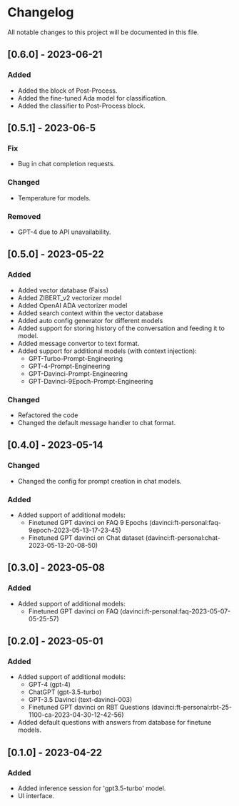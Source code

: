 # Changelog

All notable changes to this project will be documented in this file.

## [0.6.0] - 2023-06-21

### Added

- Added the block of Post-Process.
- Added the fine-tuned Ada model for classification.
- Added the classifier to Post-Process block.


## [0.5.1] - 2023-06-5

### Fix

- Bug in chat completion requests.

### Changed

- Temperature for models.

### Removed

- GPT-4 due to API unavailability.

## [0.5.0] - 2023-05-22

### Added

- Added vector database (Faiss)
- Added ZIBERT_v2 vectorizer model
- Added OpenAI ADA vectorizer model
- Added search context within the vector database
- Added auto config generator for different models
- Added support for storing history of the conversation and feeding it to model.
- Added message convertor to text format.
- Added support for additional models (with context injection):
    * GPT-Turbo-Prompt-Engineering
    * GPT-4-Prompt-Engineering
    * GPT-Davinci-Prompt-Engineering
    * GPT-Davinci-9Epoch-Prompt-Engineering

### Changed

- Refactored the code
- Changed the default message handler to chat format.

## [0.4.0] - 2023-05-14

### Changed

- Changed the config for prompt creation in chat models.

### Added

- Added support of additional models:
    * Finetuned GPT davinci on FAQ 9 Epochs (davinci:ft-personal:faq-9epoch-2023-05-13-17-23-45)
    * Finetuned GPT davinci on Chat dataset (davinci:ft-personal:chat-2023-05-13-20-08-50)

## [0.3.0] - 2023-05-08

### Added

- Added support of additional models:
    * Finetuned GPT davinci on FAQ (davinci:ft-personal:faq-2023-05-07-05-25-57)

## [0.2.0] - 2023-05-01

### Added

- Added support of additional models:
    * GPT-4 (gpt-4)
    * ChatGPT (gpt-3.5-turbo)
    * GPT-3.5 Davinci (text-davinci-003)
    * Finetuned GPT davinci on RBT Questions 
    (davinci:ft-personal:rbt-25-1100-ca-2023-04-30-12-42-56)
- Added default questions with answers from database for finetune models.

## [0.1.0] - 2023-04-22

### Added

- Added inference session for 'gpt3.5-turbo' model.
- UI interface.

